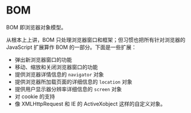 # BOM

BOM 即浏览器对象模型。

从根本上上讲，BOM 只处理浏览器窗口和框架；但习惯也把所有针对浏览器的 JavaScript 扩展算作 BOM 的一部分。下面是一些扩展：

* 弹出新浏览器窗口的功能
* 移动、缩放和关闭浏览器窗口的功能
* 提供浏览器详情信息的 `navigator` 对象
* 提供浏览器所加载页面的详细信息的 `location` 对象
* 提供用户显示器分辨率详细信息的 `screen` 对象
* 对 cookie 的支持
* 像 XMLHttpRequest 和 IE 的 ActiveXobject 这样的自定义对象。